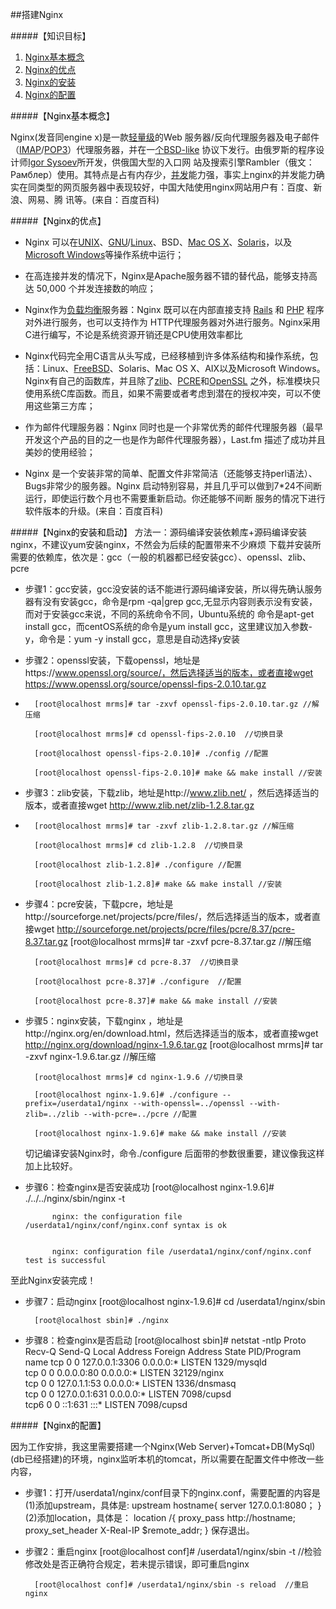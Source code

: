 ##搭建Nginx





#####【知识目标】

1. <a href="#Nginx基本概念">Nginx基本概念</a>
2. <a href="#Nginx的优点">Nginx的优点</a>
3. <a href="#Nginx的安装">Nginx的安装</a>
4. <a href="#Nginx的配置">Nginx的配置</a>


#####【<a name="Nginx基本概念" id="Nginx基本概念" ><font color=black>Nginx基本概念</font></a>】

Nginx(发音同engine x)是一款[轻量级](http://baike.baidu.com/link?url=Cex29kJQgnrZOovNVf_xVPOoa-oiXs_H3ZjDNhqE-u3e8KwiLd8XkTXC7MQ5qcjKxpMd5muUodtFv89TSoaW6a)的Web 服务器/反向代理服务器及电子邮件（[IMAP](http://baike.baidu.com/link?url=6SVN81vjf_rMrr0tHK9TExgGLPtfHDF-nzUlHb0AZ3AwWeyDmfEQ1OMlpOWxDI_ilwwVeI3KE-tPUfIkI4UrlK)/[POP3](http://baike.baidu.com/link?url=VIO3_nO9yW9JcNF4BbQPYsses6B1UU7EiDODvFHDU3nhGbTz9vGs6KZTuAGFvYrFrzKFFe0zUPl0FGNB5io70K)）代理服务器，并在一[个BSD-like](http://repoze.org/license.html) 协议下发行。由俄罗斯的程序设计师[Igor Sysoev](https://en.wikipedia.org/wiki/Igor_Sysoev)所开发，供俄国大型的入口网
站及搜索引擎Rambler（俄文：Рамблер）使用。其特点是占有内存少，[并发](http://baike.baidu.com/link?url=OM0t4QSPd6ZXhwtXhw3RLeJqN1K9Ujpt9RKxpMFPCngrTLiR7q5Ywv9nUiRRwbb_mx4NjpZwOVfUrGnR_919Rq)能力强，事实上nginx的并发能力确实在同类型的网页服务器中表现较好，中国大陆使用nginx网站用户有：百度、新浪、网易、腾
讯等。(来自：百度百科)

#####【<a name="Nginx的优点" id="Nginx的优点"><font color=black>Nginx的优点</font></a>】   

  * Nginx 可以在[UNIX](http://www.unix.org/)、[GNU](http://www.gnu.org/)/[Linux](http://www.linux.org/)、BSD、[Mac OS X](http://www.iplaysoft.com/osx-yosemite.html)、[Solaris](http://www.oracle.com/technetwork/server-storage/solaris11/downloads/index.html)，以及[Microsoft Windows](http://www.microsoft.com/zh-cn)等操作系统中运行；
 
* 在高连接并发的情况下，Nginx是Apache服务器不错的替代品，能够支持高达 50,000 个并发连接数的响应；
  
* Nginx作为[负载均衡](http://baike.baidu.com/link?url=TwmFOgB_mGNM395S-n3tNwN55DylIqZi7_bVxNivF5hdsCdCQrnHQS71N9yYfn8ROSRkDVnTnOQjz9vhHzXOYq)服务器：Nginx 既可以在内部直接支持 [Rails](http://rubyonrails.org/) 和 [PHP](http://www.php.net/) 程序对外进行服务，也可以支持作为 HTTP代理服务器对外进行服务。Nginx采用C进行编写，不论是系统资源开销还是CPU使用效率都比
  
* Nginx代码完全用C语言从头写成，已经移植到许多体系结构和操作系统，包括：Linux、[FreeBSD](http://www.freebsd.org/)、Solaris、Mac OS X、AIX以及Microsoft Windows。Nginx有自己的函数库，并且除了[zlib](http://www.zlib.net/)、[PCRE](http://sourceforge.net/projects/pcre/files/)和[OpenSSL](https://www.openssl.org/source/)
    之外，标准模块只使用系统C库函数。而且，如果不需要或者考虑到潜在的授权冲突，可以不使用这些第三方库；
  
* 作为邮件代理服务器：Nginx 同时也是一个非常优秀的邮件代理服务器（最早开发这个产品的目的之一也是作为邮件代理服务器），Last.fm 描述了成功并且美妙的使用经验；
  
* Nginx 是一个安装非常的简单、配置文件非常简洁（还能够支持perl语法）、Bugs非常少的服务器。Nginx 启动特别容易，并且几乎可以做到7*24不间断运行，即使运行数个月也不需要重新启动。你还能够不间断
    服务的情况下进行软件版本的升级。(来自：百度百科)
 

#####【<a name="Nginx的安装和启动" id="Nginx的安装和启动"><font color=black>Nginx的安装和启动</font></a>】
方法一：源码编译安装依赖库+源码编译安装nginx，不建议yum安装nginx，不然会为后续的配置带来不少麻烦
    下载并安装所需要的依赖库，依次是：gcc（一般的机器都已经安装gcc）、openssl、zlib、pcre

* 步骤1：gcc安装，gcc没安装的话不能进行源码编译安装，所以得先确认服务器有没有安装gcc，命令是rpm -qa|grep gcc,无显示内容则表示没有安装，而对于安装gcc来说，不同的系统命令不同，Ubuntu系统的
     命令是apt-get install gcc，而centOS系统的命令是yum install gcc，这里建议加入参数-y，命令是：yum -y install gcc，意思是自动选择y安装

* 步骤2：openssl安装，下载openssl，地址是https://www.openssl.org/source/，然后选择适当的版本，或者直接wget https://www.openssl.org/source/openssl-fips-2.0.10.tar.gz
* 
        [root@localhost mrms]# tar -zxvf openssl-fips-2.0.10.tar.gz //解压缩
       
        [root@localhost mrms]# cd openssl-fips-2.0.10  //切换目录

        [root@localhost openssl-fips-2.0.10]# ./config //配置
        
        [root@localhost openssl-fips-2.0.10]# make && make install //安装
            
* 步骤3：zlib安装，下载zlib，地址是http://www.zlib.net/ ，然后选择适当的版本，或者直接wget http://www.zlib.net/zlib-1.2.8.tar.gz
* 
        [root@localhost mrms]# tar -zxvf zlib-1.2.8.tar.gz //解压缩

        [root@localhost mrms]# cd zlib-1.2.8  //切换目录
        
        [root@localhost zlib-1.2.8]# ./configure //配置
        
        [root@localhost zlib-1.2.8]# make && make install //安装

* 步骤4：pcre安装，下载pcre，地址是http://sourceforge.net/projects/pcre/files/，然后选择适当的版本，或者直接wget http://sourceforge.net/projects/pcre/files/pcre/8.37/pcre-8.37.tar.gz
        [root@localhost mrms]# tar -zxvf pcre-8.37.tar.gz  //解压缩

        [root@localhost mrms]# cd pcre-8.37  //切换目录
        
        [root@localhost pcre-8.37]# ./configure  //配置
        
        [root@localhost pcre-8.37]# make && make install //安装
        
* 步骤5：nginx安装，下载nginx ，地址是http://nginx.org/en/download.html，然后选择适当的版本，或者直接wget http://nginx.org/download/nginx-1.9.6.tar.gz
        [root@localhost mrms]# tar -zxvf nginx-1.9.6.tar.gz //解压缩

        [root@localhost mrms]# cd nginx-1.9.6 //切换目录
        
        [root@localhost nginx-1.9.6]# ./configure --prefix=/userdata1/nginx --with-openssl=../openssl --with-zlib=../zlib --with-pcre=../pcre //配置
        
        [root@localhost nginx-1.9.6]# make && make install //安装
        
    切记编译安装Nginx时，命令./configure 后面带的参数很重要，建议像我这样加上比较好。

* 步骤6：检查nginx是否安装成功
        [root@localhost nginx-1.9.6]# ./../../nginx/sbin/nginx -t

            nginx: the configuration file /userdata1/nginx/conf/nginx.conf syntax is ok
            
            
            nginx: configuration file /userdata1/nginx/conf/nginx.conf test is successful
            
            
至此Nginx安装完成！
    

* 步骤7：启动nginx
        [root@localhost nginx-1.9.6]# cd /userdata1/nginx/sbin

        [root@localhost sbin]# ./nginx
    
* 步骤8：检查nginx是否启动
        [root@localhost sbin]# netstat -ntlp
         Proto Recv-Q Send-Q Local Address     Foreign Address           State       PID/Program name
         tcp        0      0 127.0.0.1:3306      0.0.0.0:*               LISTEN      1329/mysqld     
         tcp        0      0 0.0.0.0:80          0.0.0.0:*               LISTEN      32129/nginx     
         tcp        0      0 127.0.1.1:53        0.0.0.0:*               LISTEN      1336/dnsmasq    
         tcp        0      0 127.0.0.1:631       0.0.0.0:*               LISTEN      7098/cupsd      
         tcp6       0      0 ::1:631                  :::*               LISTEN      7098/cupsd 
    
#####【<a name="Nginx的配置" id="Nginx的配置"><font color=black>Nginx的配置</font></a>】   

 因为工作安排，我这里需要搭建一个Nginx(Web Server)+Tomcat+DB(MySql)(db已经搭建)的环境，nginx监听本机的tomcat，所以需要在配置文件中修改一些内容，
   
* 步骤1：打开/userdata1/nginx/conf目录下的nginx.conf，需要配置的内容是
       (1)添加upstream，具体是:
          upstream hostname{
               server 127.0.0.1:8080；
         }
       (2)添加location，具体是：
          location /{
                 proxy_pass http://hostname;
                 proxy_set_header X-Real-IP $remote_addr;
         }
 保存退出。
* 步骤2：重启nginx
        [root@localhost conf]# /userdata1/nginx/sbin -t  //检验修改处是否正确符合规定，若未提示错误，即可重启nginx

        [root@localhost conf]# /userdata1/nginx/sbin -s reload  //重启nginx
 

